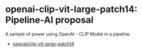 # openai-clip-vit-large-patch14: Pipeline-AI proposal
A sample of power using OpenAI - CLIP Model in a pipeline.

- [openai/clip-vit-large-patch14](https://huggingface.co/openai/clip-vit-large-patch14)